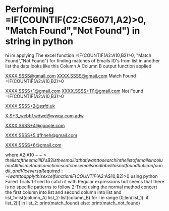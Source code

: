 
# Performing =IF(COUNTIF($C$2:$C$56071,A2)>0, "Match Found","Not Found") in string in python

hi im applying The excel function
=IF(COUNTIF($A$2:$A$10,B2)>0, "Match Found","Not Found") 
for finding matches of Emails ID's from list in another list
the data looks like this
Column A                Column B                   output          function applied

XXXX.SSSS@gmail.com   XXXX.SSSS@gmail.com      Match Found     =IF(COUNTIF($A$2:$A$10,B2)\>0

XXXX.SSSS+1@gmail.com   XXXX.SSSS+111@gmail.com  Not Found       =IF(COUNTIF($A$2:$A$10,B3)\>0

XXXX.SSSS+2@ssfd.uk 

X.S+3_webbf.wdwd@wwqa.com.adw

XXXX.SSSS+4@google.com

XXXX.SSSS+5.dfhheh@gmail.com

XXXX.SSSS+6@gmail.com

where A$2:$A$10 --> the list of the email ID's
B2 is the email Id that i want to search in the list of emails in column All
this method sometimes catches emails and label it as not found but i can found it, and Vice versa
Required :-
i want to apply this excel function
IF(COUNTIF($A$2:$A$10,B2)>0
using python
Failed Trials
1-tried to catch it with Regular expressions but seems that there is no specific patterns to follow
2-Tried using the normal method concert the first column into list and second column into list and
list_1=list(column_A)
list_2-list(column_B)
for i in range (0,len(list_1):
             if list_2[i] in list_2:
                    print(match_found)
             else:
                print(match_not_found)


        
